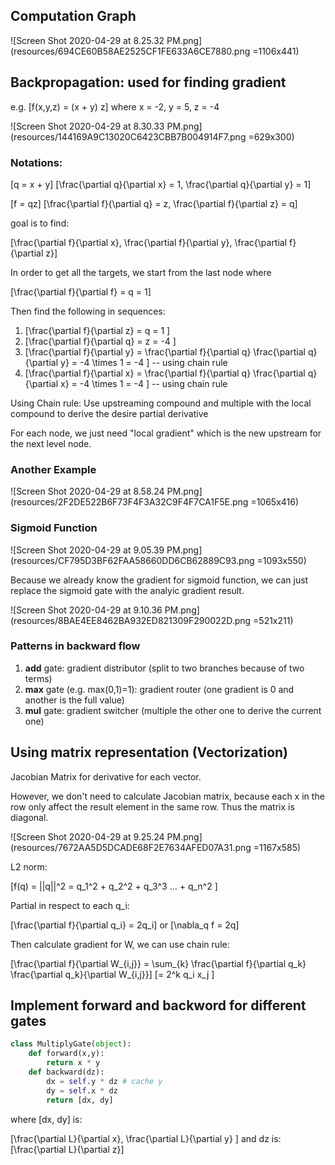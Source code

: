 ## Computation Graph

![Screen Shot 2020-04-29 at 8.25.32 PM.png](resources/694CE60B58AE2525CF1FE633A6CE7880.png =1106x441)

## Backpropagation: used for finding gradient

e.g.
\[f(x,y,z) = (x + y) z\]
where x = -2, y = 5, z = -4

![Screen Shot 2020-04-29 at 8.30.33 PM.png](resources/144169A9C13020C6423CBB7B004914F7.png =629x300)

### Notations:

\[q = x + y\] \[\frac{\partial q}{\partial x} = 1, \frac{\partial q}{\partial y} = 1\]

\[f = qz\] \[\frac{\partial f}{\partial q} = z, \frac{\partial f}{\partial z} = q\]

goal is to find:

\[\frac{\partial f}{\partial x}, \frac{\partial f}{\partial y}, \frac{\partial f}{\partial z}\] 

In order to get all the targets, we start from the last node where

\[\frac{\partial f}{\partial f} = q = 1\]

Then find the following in sequences:
1. \[\frac{\partial f}{\partial z} = q = 1 \]
2. \[\frac{\partial f}{\partial q} = z = -4 \]
3. \[\frac{\partial f}{\partial y} = \frac{\partial f}{\partial q} \frac{\partial q}{\partial y} = -4 \times 1 = -4 \] -- using chain rule
4. \[\frac{\partial f}{\partial x} = \frac{\partial f}{\partial q} \frac{\partial q}{\partial x} = -4 \times 1 = -4 \] -- using chain rule

Using Chain rule:
Use upstreaming compound and multiple with the local compound to derive the desire partial derivative

For each node, we just need "local gradient" which is the new upstream for the next level node.

### Another Example

![Screen Shot 2020-04-29 at 8.58.24 PM.png](resources/2F2DE522B6F73F4F3A32C9F4F7CA1F5E.png =1065x416)

### Sigmoid Function

![Screen Shot 2020-04-29 at 9.05.39 PM.png](resources/CF795D3BF62FAA58660DD6CB62889C93.png =1093x550)

Because we already know the gradient for sigmoid function, we can just replace the sigmoid gate with the analyic gradient result.

![Screen Shot 2020-04-29 at 9.10.36 PM.png](resources/8BAE4EE8462BA932ED821309F290022D.png =521x211)

### Patterns in backward flow

1. **add** gate: gradient distributor (split to two branches because of two terms)
2. **max** gate (e.g. max(0,1)=1): gradient router (one gradient is 0 and another is the full value)
3. **mul** gate: gradient switcher (multiple the other one to derive the current one)

## Using matrix representation (Vectorization)

Jacobian Matrix for derivative for each vector.

However, we don't need to calculate Jacobian matrix, because each x in the row only affect the result element in the same row. Thus the matrix is diagonal.

![Screen Shot 2020-04-29 at 9.25.24 PM.png](resources/7672AA5D5DCADE68F2E7634AFED07A31.png =1167x585)

L2 norm:

\[f(q) = ||q||^2 = q_1^2 + q_2^2 + q_3^3 ... + q_n^2 \]

Partial in respect to each q_i:

\[\frac{\partial f}{\partial q_i} = 2q_i\] or \[\nabla_q f = 2q\]

Then calculate gradient for W, we can use chain rule:

\[\frac{\partial f}{\partial W_{i,j}} = \sum_{k} \frac{\partial f}{\partial q_k} \frac{\partial q_k}{\partial W_{i,j}}\]
\[= 2^k q_i  x_j \]

## Implement forward and backword for different gates

```python
class MultiplyGate(object):
    def forward(x,y):
        return x * y
    def backward(dz):
        dx = self.y * dz # cache y
        dy = self.x * dz
        return [dx, dy]
```

where [dx, dy] is:

\[\frac{\partial L}{\partial x}, \frac{\partial L}{\partial y} \] and dz is: \[\frac{\partial L}{\partial z}\]





